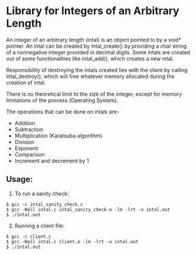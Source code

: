 # Library for Integers of an Arbitrary Length

An integer of an arbitrary length (intal) is an object pointed to by a void* pointer. An intal can be created by intal_create() by providing a char string of a nonnegative integer provided in decimal digits. Some intals are created out of some functionalities like intal_add(), which creates a new intal.

Responsibility of destroying the intals created lies with the client by calling intal_destroy(), which will free whatever memory allocated during the creation of intal.

There is no theoretical limit to the size of the integer, except for memory limitations of the process (Operating System).

The operations that can be done on intals are-

- Addition
- Subtraction
- Multiplication (Karatsuba algorithm)
- Division
- Exponent
- Comparison
- Increment and decrement by 1


## Usage:
1. To run a sanity check:
```
$ gcc -c intal_sanity_check.c
$ gcc -Wall intal.c intal_sanity_check.o -lm -lrt -o intal.out
$ ./intal.out
```

2. Running a client file:
```
$ gcc -c client.c
$ gcc -Wall intal.c client.o -lm -lrt -o intal.out
$ ./intal.out
```
